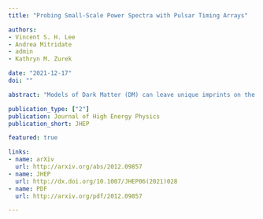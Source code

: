 ```yaml
---
title: "Probing Small-Scale Power Spectra with Pulsar Timing Arrays"

authors:
- Vincent S. H. Lee
- Andrea Mitridate
- admin
- Kathryn M. Zurek

date: "2021-12-17"
doi: ""

abstract: "Models of Dark Matter (DM) can leave unique imprints on the Universe's small scale structure by boosting density perturbations on small scales. We study the capability of Pulsar Timing Arrays to search for, and constrain, subhalos from such models. The models of DM we consider are ordinary adiabatic perturbations in $\\Lambda$CDM, QCD axion miniclusters, models with early matter domination, and vector DM produced during inflation. We show that $\\Lambda$CDM, largely due to tidal stripping effects in the Milky Way, is out of reach for PTAs (as well as every other probe proposed to detect DM small scale structure). Axion miniclusters may be within reach, although this depends crucially on whether the axion relic density is dominated by the misalignment or string contribution. Models where there is matter domination with a reheat temperature below 1 GeV may be observed with future PTAs. Lastly, vector DM produced during inflation can be detected if it is lighter than $10^{-16} \\,{\\rm GeV}$. We also make publicly available a Python Monte Carlo tool for generating the PTA time delay signal from any model of DM substructure."

publication_type: ["2"]
publication: Journal of High Energy Physics
publication_short: JHEP

featured: true

links: 
- name: arXiv
  url: http://arxiv.org/abs/2012.09857
- name: JHEP
  url: http://dx.doi.org/10.1007/JHEP06(2021)028
- name: PDF
  url: http://arxiv.org/pdf/2012.09857

---
```

